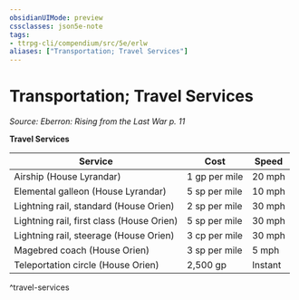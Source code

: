 ```yaml
---
obsidianUIMode: preview
cssclasses: json5e-note
tags:
- ttrpg-cli/compendium/src/5e/erlw
aliases: ["Transportation; Travel Services"]
---
```

# Transportation; Travel Services
*Source: Eberron: Rising from the Last War p. 11* 

**Travel Services**

| Service | Cost | Speed |
|---------|------|-------|
| Airship (House Lyrandar) | 1 gp per mile | 20 mph |
| Elemental galleon (House Lyrandar) | 5 sp per mile | 10 mph |
| Lightning rail, standard (House Orien) | 2 sp per mile | 30 mph |
| Lightning rail, first class (House Orien) | 5 sp per mile | 30 mph |
| Lightning rail, steerage (House Orien) | 3 cp per mile | 30 mph |
| Magebred coach (House Orien) | 3 sp per mile | 5 mph |
| Teleportation circle (House Orien) | 2,500 gp | Instant |
^travel-services